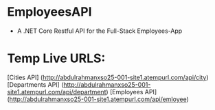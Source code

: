 # EmployeesAPI
* A .NET Core Restful API for the Full-Stack Employees-App
# Temp Live URLS:
[Cities API] (http://abdulrahmanxso25-001-site1.atempurl.com/api/city)
[Departments API] (http://abdulrahmanxso25-001-site1.atempurl.com/api/department)
[Employees API] (http://abdulrahmanxso25-001-site1.atempurl.com/api/emloyee)
